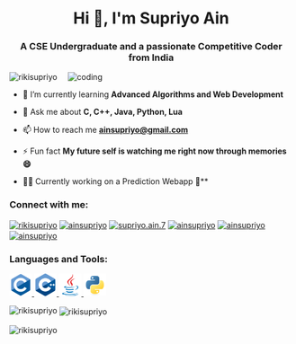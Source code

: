 <h1 align="center">Hi 👋, I'm Supriyo Ain</h1>
<h3 align="center">A CSE Undergraduate and a passionate Competitive Coder from India</h3>

<img align="right" alt="coding" width="400" src="https://media.tenor.com/5hKPyupKGWMAAAAC/robot-hello.gif"> 

<p align="left"> <img src="https://komarev.com/ghpvc/?username=rikisupriyo&label=Profile%20views&color=0e75b6&style=flat" alt="rikisupriyo" /> </p>

- 🌱 I’m currently learning **Advanced Algorithms and Web Development**

- 💬 Ask me about **C, C++, Java, Python, Lua**

- 📫 How to reach me **ainsupriyo@gmail.com**

- ⚡ Fun fact **My future self is watching me right now through memories 😄**

- 👨‍💻 Currently working on a Prediction Webapp 🧐**

<h3 align="left">Connect with me:</h3>
<p align="left">
<a href="https://dev.to/rikisupriyo" target="_blank"><img align="center" src="https://raw.githubusercontent.com/rahuldkjain/github-profile-readme-generator/master/src/images/icons/Social/devto.svg" alt="rikisupriyo" height="30" width="40" /></a>
<a href="https://linkedin.com/in/ainsupriyo" target="_blank"><img align="center" src="https://raw.githubusercontent.com/rahuldkjain/github-profile-readme-generator/master/src/images/icons/Social/linked-in-alt.svg" alt="ainsupriyo" height="30" width="40" /></a>
<a href="https://fb.com/supriyo.ain.7" target="_blank"><img align="center" src="https://raw.githubusercontent.com/rahuldkjain/github-profile-readme-generator/master/src/images/icons/Social/facebook.svg" alt="supriyo.ain.7" height="30" width="40" /></a>
<a href="https://instagram.com/ainsupriyo" target="_blank"><img align="center" src="https://raw.githubusercontent.com/rahuldkjain/github-profile-readme-generator/master/src/images/icons/Social/instagram.svg" alt="ainsupriyo" height="30" width="40" /></a>
<a href="https://www.hackerrank.com/ainsupriyo" target="_blank"><img align="center" src="https://raw.githubusercontent.com/rahuldkjain/github-profile-readme-generator/master/src/images/icons/Social/hackerrank.svg" alt="ainsupriyo" height="30" width="40" /></a>
<a href="https://www.leetcode.com/ainsupriyo" target="_blank"><img align="center" src="https://raw.githubusercontent.com/rahuldkjain/github-profile-readme-generator/master/src/images/icons/Social/leet-code.svg" alt="ainsupriyo" height="30" width="40" /></a>
</p>

<h3 align="left">Languages and Tools:</h3>
<p align="left"> <a href="https://www.cprogramming.com/" target="_blank" rel="noreferrer"> <img src="https://raw.githubusercontent.com/devicons/devicon/master/icons/c/c-original.svg" alt="c" width="40" height="40"/> </a> <a href="https://www.w3schools.com/cpp/" target="_blank" rel="noreferrer"> <img src="https://raw.githubusercontent.com/devicons/devicon/master/icons/cplusplus/cplusplus-original.svg" alt="cplusplus" width="40" height="40"/> </a> <a href="https://www.java.com" target="_blank" rel="noreferrer"> <img src="https://raw.githubusercontent.com/devicons/devicon/master/icons/java/java-original.svg" alt="java" width="40" height="40"/> </a> <a href="https://www.python.org" target="_blank" rel="noreferrer"> <img src="https://raw.githubusercontent.com/devicons/devicon/master/icons/python/python-original.svg" alt="python" width="40" height="40"/> </a> </p>

<p><img align="left" src="https://github-readme-stats.vercel.app/api/top-langs?username=rikisupriyo&show_icons=true&locale=en&layout=compact" alt="rikisupriyo" /></p>

<p>&nbsp;<img align="center" src="https://github-readme-stats.vercel.app/api?username=rikisupriyo&show_icons=true&locale=en" alt="rikisupriyo" /></p>

<p><img align="center" src="https://github-readme-streak-stats.herokuapp.com/?user=rikisupriyo&" alt="rikisupriyo" /></p>
